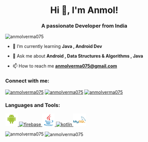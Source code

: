 <h1 align="center">Hi 👋, I'm Anmol!</h1>
<h3 align="center">A passionate Developer from India</h3>

<p align="left"> <img src="https://komarev.com/ghpvc/?username=anmolverma075&label=Profile%20views&color=0e75b6&style=flat" alt="anmolverma075" /> </p>

- 🌱 I’m currently learning **Java , Android Dev**

- 💬 Ask me about **Android , Data Structures & Algorithms , Java**

- 📫 How to reach me **anmolverma075@gmail.com**

<h3 align="left">Connect with me:</h3>
<p align="left">
<a href="https://linkedin.com/in/anmolverma075" target="blank"><img align="center" src="https://raw.githubusercontent.com/rahuldkjain/github-profile-readme-generator/master/src/images/icons/Social/linked-in-alt.svg" alt="anmolverma075" height="30" width="40" /></a>
<a href="https://www.codechef.com/users/anmolverma075" target="blank"><img align="center" src="https://cdn.jsdelivr.net/npm/simple-icons@3.1.0/icons/codechef.svg" alt="anmolverma075" height="30" width="40" /></a>
<a href="https://auth.geeksforgeeks.org/user/anmolverma075" target="blank"><img align="center" src="https://raw.githubusercontent.com/rahuldkjain/github-profile-readme-generator/master/src/images/icons/Social/geeks-for-geeks.svg" alt="anmolverma075" height="30" width="40" /></a>
</p>

<h3 align="left">Languages and Tools:</h3>
<p align="left"> <a href="https://developer.android.com" target="_blank" rel="noreferrer"> <img src="https://raw.githubusercontent.com/devicons/devicon/master/icons/android/android-original-wordmark.svg" alt="android" width="40" height="40"/> </a> <a href="https://firebase.google.com/" target="_blank" rel="noreferrer"> <img src="https://www.vectorlogo.zone/logos/firebase/firebase-icon.svg" alt="firebase" width="40" height="40"/> </a> <a href="https://www.java.com" target="_blank" rel="noreferrer"> <img src="https://raw.githubusercontent.com/devicons/devicon/master/icons/java/java-original.svg" alt="java" width="40" height="40"/> </a> <a href="https://kotlinlang.org" target="_blank" rel="noreferrer"> <img src="https://www.vectorlogo.zone/logos/kotlinlang/kotlinlang-icon.svg" alt="kotlin" width="40" height="40"/> </a> <a href="https://www.mysql.com/" target="_blank" rel="noreferrer"> <img src="https://raw.githubusercontent.com/devicons/devicon/master/icons/mysql/mysql-original-wordmark.svg" alt="mysql" width="40" height="40"/> </a> </p>

<p><img align="left" src="https://github-readme-stats.vercel.app/api/top-langs?username=anmolverma075&show_icons=true&locale=en&layout=compact" alt="anmolverma075" /></p>

<p>&nbsp;<img align="center" src="https://github-readme-stats.vercel.app/api?username=anmolverma075&show_icons=true&locale=en" alt="anmolverma075" /></p>
